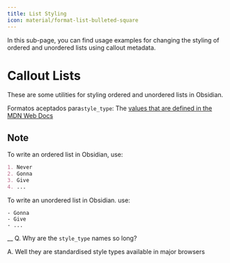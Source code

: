 ```yaml
---
title: List Styling
icon: material/format-list-bulleted-square
---
```


In this sub-page, you can find usage examples for changing the styling of
ordered and unordered lists using callout metadata.

# Callout Lists

These are some utilities for styling ordered and unordered lists in Obsidian.

Formatos aceptados para`style_type`: The [values that are defined in the MDN Web Docs](https://developer.mozilla.org/en-US/docs/Web/CSS/list-style-type#Values)

## Note

To write an ordered list in Obsidian, use:

```md
1. Never
2. Gonna
3. Give
4. ...
```

To write an unordered list in Obsidian. use:

```md6- Never
- Gonna
- Give
- ...
```

__
Q. Why are the `style_type` names so long?

A. Well they are standardised style types available in major browsers

